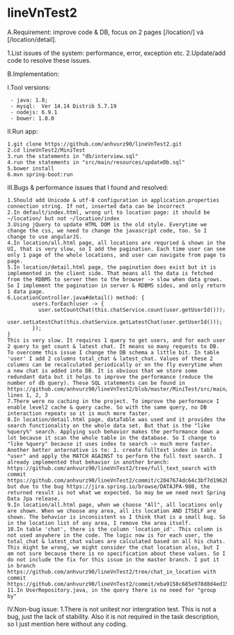 # lineVnTest2

A.Requirement: improve code & DB, focus on 2 pages [/location/] và [/location/detail]. 

  1.List issues of the system: performance, error, exception etc.
  2.Update/add code to resolve these issues.

B.Implementation:
  
  I.Tool versions:
  
     - java: 1.8; 
     - mysql:  Ver 14.14 Distrib 5.7.19
     - nodejs: 6.9.1
     - bower: 1.8.0
     
  II.Run app:
    
    1.git clone https://github.com/anhvurz90/lineVnTest2.git
    2.cd lineVnTest2/MiniTest
    3.run the statements in "db/interview.sql"
    4.run the statements in "src/main/resources/updateDb.sql"
    5.bower install
    6.mvn spring-boot:run
    
  III.Bugs & performance issues that I found and resolved:
    
    1.Should add Unicode & utf-8 configuration in application.properties connection string. If not, inserted data can be incorrect
    2.In default/index.html, wrong url to location page: it should be ~/location/ but not ~/location/index
    3.Using jQuery to update HTML DOM is the old style. Everytime we change the css, we need to change the javascript code, too. So I change to use angularJS.
    4.In location/all.html page, all locations are requried & shown in the UI, that is very slow, so I add the pagination. Each time user can see only 1 page of the whole locations, and user can navigate from page to page.
    5.In location/detail.html page, the pagination does exist but it is implemented in the client side. That means all the data is fetched from the RDBMS to server then to the browser -> slow when data grows. So I implement the pagination in server & RDBMS sides, and only return 1 data page.
    6.LocationController.java#detail() method: {
	        users.forEach(user -> {
		      user.setCountChat(this.chatService.count(user.getUserId()));
		      user.setLatestChat(this.chatService.getLatestChat(user.getUserId()));
	        });
	}
	This is very slow. It requires 1 query to get users, and for each user 2 query to get count & latest chat. It means so many requests to DB. To overcome this issue I change the DB schema a little bit. In table 'user' I add 2 columns total_chat & latest_chat. Values of these 2 columns can be recalculated periodically or on the fly everytime when a new chat is added into DB. It is obvious that we store some redundant data but it helps to improve the performance (reduce the number of db query). These SQL statements can be found in https://github.com/anhvurz90/lineVnTest2/blob/master/MiniTest/src/main/resources/updateDb.sql lines 1, 2, 3
    7.There were no caching in the project. To improve the performance I enable level2 cache & query cache. So with the same query, no DB interaction repeats so it is much more faster.
    8.In location/detail.html page, dataTable was used and it provides the search functionality on the whole data set. But that is the "like %query%" search. Applying such behavior makes the performance down a lot because it scan the whole table in the database. So I change to "like %query" because it uses index to search -> much more faster. Another better anternative is to: 1. create fulltext index in table "user" and apply the MATCH AGAINST to perform the full text search. I already implemented that behavior in another branch: https://github.com/anhvurz90/lineVnTest2/tree/full_text_search with commit https://github.com/anhvurz90/lineVnTest2/commit/c2047674dc64c3bf7d1962b1718d1479e4d856ba but due to the bug https://jira.spring.io/browse/DATAJPA-980, the returned result is not what we expected. So may be we need next Spring Data Jpa release.
    9.In location/all.html page, when we choose "All", all locations only are shown. When we choose any area, all its location AND ITSELF are shown. The behavior is inconsistent so I think that is a small bug. So in the location list of any area, I remove the area itself.
    10.In table 'chat', there is the column 'location_id'. This column is not used anywhere in the code. The logic now is for each user, the total_chat & latest_chat values are calculated based on all his chats. This might be wrong, we might consider the chat location also, but I am not sure because there is no specification about these values. So I do not include the fix for this issue in the master branch. I put it in branch https://github.com/anhvurz90/lineVnTest2/tree/chat_in_location with commit https://github.com/anhvurz90/lineVnTest2/commit/eba9158c685e978d8d4ed155a28b11953df3a037
    11.In UserRepository.java, in the query there is no need for "group by"

  IV.Non-bug issue:
    1.There is not unitest nor intergration test. This is not a bug, just the lack of stability. Also it is not required in the task description, so I just mention here without any coding.
